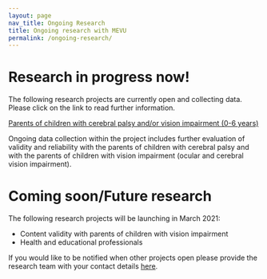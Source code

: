 ```yaml
---
layout: page
nav_title: Ongoing Research
title: Ongoing research with MEVU
permalink: /ongoing-research/
---
```

# Research in progress now!

The following research projects are currently open and collecting data. Please click on the link to read further information. 

[Parents of children with cerebral palsy and/or vision impairment (0-6 years)](https://rdcap.acu.edu.au/surveys/?s=TXJ9MPC3JT)

Ongoing data collection within the project includes further evaluation of validity and reliability with the parents of children with cerebral palsy and with the parents of children with vision impairment (ocular and cerebral vision impairment). 


# Coming soon/Future research

The following research projects will be launching in March 2021:
 - Content validity with parents of children with vision impairment
 - Health and educational professionals
 
 If you would like to be notified when other projects open please provide the research team with your contact details [here](https://rdcap.acu.edu.au/surveys/?s=9ELE9X43XT).
 

